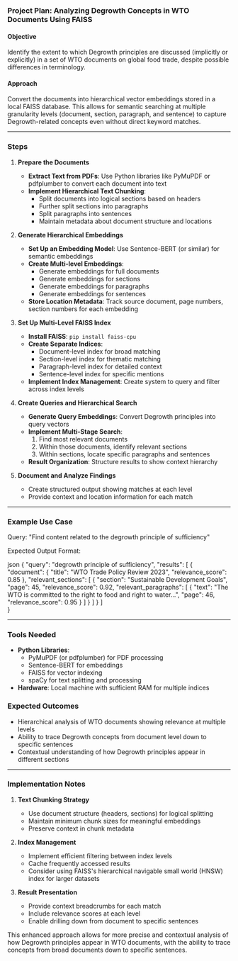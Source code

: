 ### Project Plan: Analyzing Degrowth Concepts in WTO Documents Using FAISS

#### Objective
Identify the extent to which Degrowth principles are discussed (implicitly or explicitly) in a set of WTO documents on global food trade, despite possible differences in terminology.

#### Approach
Convert the documents into hierarchical vector embeddings stored in a local FAISS database. This allows for semantic searching at multiple granularity levels (document, section, paragraph, and sentence) to capture Degrowth-related concepts even without direct keyword matches.

---

### Steps

1. **Prepare the Documents**
   - **Extract Text from PDFs**: Use Python libraries like PyMuPDF or pdfplumber to convert each document into text
   - **Implement Hierarchical Text Chunking**:
     - Split documents into logical sections based on headers
     - Further split sections into paragraphs
     - Split paragraphs into sentences
     - Maintain metadata about document structure and locations

2. **Generate Hierarchical Embeddings**
   - **Set Up an Embedding Model**: Use Sentence-BERT (or similar) for semantic embeddings
   - **Create Multi-level Embeddings**: 
     - Generate embeddings for full documents
     - Generate embeddings for sections
     - Generate embeddings for paragraphs
     - Generate embeddings for sentences
   - **Store Location Metadata**: Track source document, page numbers, section numbers for each embedding

3. **Set Up Multi-Level FAISS Index**
   - **Install FAISS**: `pip install faiss-cpu`
   - **Create Separate Indices**: 
     - Document-level index for broad matching
     - Section-level index for thematic matching
     - Paragraph-level index for detailed context
     - Sentence-level index for specific mentions
   - **Implement Index Management**: Create system to query and filter across index levels

4. **Create Queries and Hierarchical Search**
   - **Generate Query Embeddings**: Convert Degrowth principles into query vectors
   - **Implement Multi-Stage Search**:
     1. Find most relevant documents
     2. Within those documents, identify relevant sections
     3. Within sections, locate specific paragraphs and sentences
   - **Result Organization**: Structure results to show context hierarchy

5. **Document and Analyze Findings**
   - Create structured output showing matches at each level
   - Provide context and location information for each match

---

### Example Use Case

Query: "Find content related to the degrowth principle of sufficiency"

Expected Output Format:

json
{
"query": "degrowth principle of sufficiency",
"results": [
{
"document": {
"title": "WTO Trade Policy Review 2023",
"relevance_score": 0.85
},
"relevant_sections": [
{
"section": "Sustainable Development Goals",
"page": 45,
"relevance_score": 0.92,
"relevant_paragraphs": [
{
"text": "The WTO is committed to the right to food and right to water...",
"page": 46,
"relevance_score": 0.95 
                        }
            ]
            }
        ]
    }
    ]   
    }


---

### Tools Needed
- **Python Libraries**: 
  - PyMuPDF (or pdfplumber) for PDF processing
  - Sentence-BERT for embeddings
  - FAISS for vector indexing
  - spaCy for text splitting and processing
- **Hardware**: Local machine with sufficient RAM for multiple indices

### Expected Outcomes
- Hierarchical analysis of WTO documents showing relevance at multiple levels
- Ability to trace Degrowth concepts from document level down to specific sentences
- Contextual understanding of how Degrowth principles appear in different sections

---

### Implementation Notes

1. **Text Chunking Strategy**
   - Use document structure (headers, sections) for logical splitting
   - Maintain minimum chunk sizes for meaningful embeddings
   - Preserve context in chunk metadata

2. **Index Management**
   - Implement efficient filtering between index levels
   - Cache frequently accessed results
   - Consider using FAISS's hierarchical navigable small world (HNSW) index for larger datasets

3. **Result Presentation**
   - Provide context breadcrumbs for each match
   - Include relevance scores at each level
   - Enable drilling down from document to specific sentences

This enhanced approach allows for more precise and contextual analysis of how Degrowth principles appear in WTO documents, with the ability to trace concepts from broad documents down to specific sentences.